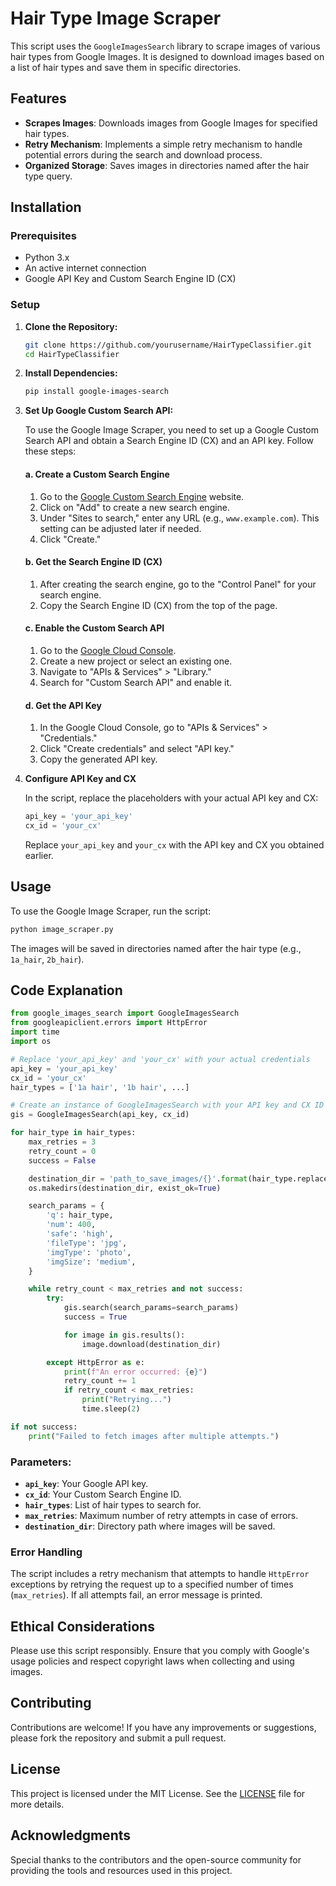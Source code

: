 
# Hair Type Image Scraper

This script uses the `GoogleImagesSearch` library to scrape images of various hair types from Google Images. It is designed to download images based on a list of hair types and save them in specific directories.

## Features

- **Scrapes Images**: Downloads images from Google Images for specified hair types.
- **Retry Mechanism**: Implements a simple retry mechanism to handle potential errors during the search and download process.
- **Organized Storage**: Saves images in directories named after the hair type query.

## Installation

### Prerequisites

- Python 3.x
- An active internet connection
- Google API Key and Custom Search Engine ID (CX)

### Setup

1. **Clone the Repository:**

   ```bash
   git clone https://github.com/yourusername/HairTypeClassifier.git
   cd HairTypeClassifier
   ```

2. **Install Dependencies:**

   ```bash
   pip install google-images-search
   ```

3. **Set Up Google Custom Search API:**

   To use the Google Image Scraper, you need to set up a Google Custom Search API and obtain a Search Engine ID (CX) and an API key. Follow these steps:

   #### a. Create a Custom Search Engine

   1. Go to the [Google Custom Search Engine](https://cse.google.com/cse/) website.
   2. Click on "Add" to create a new search engine.
   3. Under "Sites to search," enter any URL (e.g., `www.example.com`). This setting can be adjusted later if needed.
   4. Click "Create."

   #### b. Get the Search Engine ID (CX)

   1. After creating the search engine, go to the "Control Panel" for your search engine.
   2. Copy the Search Engine ID (CX) from the top of the page.

   #### c. Enable the Custom Search API

   1. Go to the [Google Cloud Console](https://console.cloud.google.com/).
   2. Create a new project or select an existing one.
   3. Navigate to "APIs & Services" > "Library."
   4. Search for "Custom Search API" and enable it.

   #### d. Get the API Key

   1. In the Google Cloud Console, go to "APIs & Services" > "Credentials."
   2. Click "Create credentials" and select "API key."
   3. Copy the generated API key.

4. **Configure API Key and CX**

   In the script, replace the placeholders with your actual API key and CX:

   ```python
   api_key = 'your_api_key'
   cx_id = 'your_cx'
   ```

   Replace `your_api_key` and `your_cx` with the API key and CX you obtained earlier.

## Usage

To use the Google Image Scraper, run the script:

```bash
python image_scraper.py
```

The images will be saved in directories named after the hair type (e.g., `1a_hair`, `2b_hair`).

## Code Explanation

```python
from google_images_search import GoogleImagesSearch
from googleapiclient.errors import HttpError
import time
import os

# Replace 'your_api_key' and 'your_cx' with your actual credentials
api_key = 'your_api_key'
cx_id = 'your_cx'
hair_types = ['1a hair', '1b hair', ...]

# Create an instance of GoogleImagesSearch with your API key and CX ID
gis = GoogleImagesSearch(api_key, cx_id)

for hair_type in hair_types:
    max_retries = 3
    retry_count = 0
    success = False

    destination_dir = 'path_to_save_images/{}'.format(hair_type.replace(" ", "_"))
    os.makedirs(destination_dir, exist_ok=True)

    search_params = {
        'q': hair_type,
        'num': 400,
        'safe': 'high',
        'fileType': 'jpg',
        'imgType': 'photo',
        'imgSize': 'medium',
    }

    while retry_count < max_retries and not success:
        try:
            gis.search(search_params=search_params)
            success = True

            for image in gis.results():
                image.download(destination_dir)

        except HttpError as e:
            print(f"An error occurred: {e}")
            retry_count += 1
            if retry_count < max_retries:
                print("Retrying...")
                time.sleep(2)

if not success:
    print("Failed to fetch images after multiple attempts.")
```

### Parameters:

- **`api_key`**: Your Google API key.
- **`cx_id`**: Your Custom Search Engine ID.
- **`hair_types`**: List of hair types to search for.
- **`max_retries`**: Maximum number of retry attempts in case of errors.
- **`destination_dir`**: Directory path where images will be saved.

### Error Handling

The script includes a retry mechanism that attempts to handle `HttpError` exceptions by retrying the request up to a specified number of times (`max_retries`). If all attempts fail, an error message is printed.

## Ethical Considerations

Please use this script responsibly. Ensure that you comply with Google's usage policies and respect copyright laws when collecting and using images.

## Contributing

Contributions are welcome! If you have any improvements or suggestions, please fork the repository and submit a pull request.

## License

This project is licensed under the MIT License. See the [LICENSE](LICENSE) file for more details.

## Acknowledgments

Special thanks to the contributors and the open-source community for providing the tools and resources used in this project.
